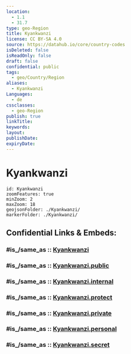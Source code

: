 ```yaml
---
location:
  - 1.1
  - 31.7
type: geo-Region
title: Kyankwanzi
license: CC BY-SA 4.0
source: https://datahub.io/core/country-codes
isDeleted: false
isReadOnly: false
draft: false
confidential: public
tags:
  - geo/Country/Region
aliases:
  - Kyankwanzi
Languages:
  - de
cssclasses:
  - geo-Region
publish: true
linkTitle:
keywords:
layout:
publishDate:
expiryDate:
---
```


# Kyankwanzi

```leaflet
id: Kyankwanzi
zoomFeatures: true 
minZoom: 2 
maxZoom: 18
geojsonFolder: ./Kyankwanzi/
markerFolder: ./Kyankwanzi/
```


## Confidential Links & Embeds: 

### #is_/same_as :: [Kyankwanzi](/_Standards/Earth/Continent/Africa/Africa~Central/Uganda/regions~Uganda/Uganda~Central/Kyankwanzi.md) 

### #is_/same_as :: [Kyankwanzi.public](/_public/Earth/Continent/Africa/Africa~Central/Uganda/regions~Uganda/Uganda~Central/Kyankwanzi.public.md) 

### #is_/same_as :: [Kyankwanzi.internal](/_internal/Earth/Continent/Africa/Africa~Central/Uganda/regions~Uganda/Uganda~Central/Kyankwanzi.internal.md) 

### #is_/same_as :: [Kyankwanzi.protect](/_protect/Earth/Continent/Africa/Africa~Central/Uganda/regions~Uganda/Uganda~Central/Kyankwanzi.protect.md) 

### #is_/same_as :: [Kyankwanzi.private](/_private/Earth/Continent/Africa/Africa~Central/Uganda/regions~Uganda/Uganda~Central/Kyankwanzi.private.md) 

### #is_/same_as :: [Kyankwanzi.personal](/_personal/Earth/Continent/Africa/Africa~Central/Uganda/regions~Uganda/Uganda~Central/Kyankwanzi.personal.md) 

### #is_/same_as :: [Kyankwanzi.secret](/_secret/Earth/Continent/Africa/Africa~Central/Uganda/regions~Uganda/Uganda~Central/Kyankwanzi.secret.md)

